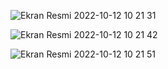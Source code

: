 ![Ekran Resmi 2022-10-12 10 21 31](https://user-images.githubusercontent.com/93991523/195276652-7bfae9db-4c41-4c58-9b13-c8382580b728.png)


![Ekran Resmi 2022-10-12 10 21 42](https://user-images.githubusercontent.com/93991523/195276610-7a902be6-626f-473e-89c3-c01198bbc2e3.png)


![Ekran Resmi 2022-10-12 10 21 51](https://user-images.githubusercontent.com/93991523/195276681-a4e63f2d-64b8-4729-9c96-7ad9ae793748.png)
